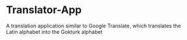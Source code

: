 # Translator-App
A translation application similar to Google Translate, which translates the Latin alphabet into the Gokturk alphabet
